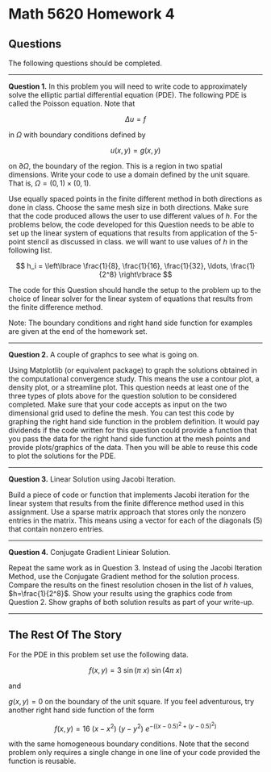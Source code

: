 # Math 5620 Homework 4

## Questions

The following questions should be completed.

---

**Question 1.** In this problem you will need to write code to approximately solve the elliptic partial differential equation (PDE). The following PDE is called the Poisson equation. Note that

$$
  \Delta u = f
$$

in $\Omega$ with boundary conditions defined by

$$
  u(x,y) = g(x,y)
$$

on $\partial\Omega$, the boundary of the region. This is a region in two spatial dimensions.
Write your code to use a domain defined by the unit square. That is, $\Omega=(0,1)\times(0,1)$.

Use equally spaced points in the finite different method in both directions as done in class.
Choose the same mesh size in both directions. Make sure that the code produced allows the user
to use different values of $h$. For the problems below, the code developed for this Question
needs to be able to set up the linear system of equations that results from application of the
5-point stencil as discussed in class. we will want to use values of $h$ in the following list.

$$
  h_i = \left\lbrace \frac{1}{8}, \frac{1}{16}, \frac{1}{32}, \ldots, \frac{1}{2^8} \right\rbrace
$$

The code for this Question should handle the setup to the problem up to the choice of linear
solver for the linear system of equations that results from the finite difference method.

Note: The boundary conditions and right hand side function for examples are given at the end of
the homework set.

---

**Question 2.** A couple of graphcs to see what is going on.

Using Matplotlib (or equivalent package) to graph the solutions obtained in the computational
convergence study. This means the use a contour plot, a density plot, or a streamline plot. This
question needs at least one of the three types of plots above for the question solution to be
considered completed. Make sure that your code accepts as input on the two dimensional grid used
to define the mesh. You can test this code by graphing the right hand side function in the problem
definition. It would pay dividends if the code written for this question could provide a function
that you pass the data for the right hand side function at the mesh points and provide
plots/graphics of the data. Then you will be able to reuse this code to plot the solutions for
the PDE.

---

**Question 3.** Linear Solution using Jacobi Iteration.

Build a piece of code or function that implements Jacobi iteration for the linear system that
results from the finite difference method used in this assignment. Use a sparse matrix approach
that stores only the nonzero entries in the matrix. This means using a vector for each of the
diagonals (5) that contain nonzero entries.

---

**Question 4.** Conjugate Gradient Liniear Solution.

Repeat the same work as in Question 3. Instead of using the Jacobi Iteration Method, use the
Conjugate Gradient method for the solution process. Compare the results on the finest resolution
chosen in the list of $h$ values, $h=\frac{1}{2^8}$. Show your results using the graphics code
from Question 2. Show graphs of both solution results as part of your write-up.

---

## The Rest Of The Story

For the PDE in this problem set use the following data.

$$
  f(x,y) = 3\ \sin(\pi\ x)\ \sin(4\pi\ x)
$$

and

$g(x,y)=0$ on the boundary of the unit square. If you feel adventurous, try another right hand
side function of the form

$$
  f(x,y) = 16\ (x-x^2)\ (y-y^2)\ e^{-\left(  (x-0.5)^2+(y-0.5)^2\right)}
$$

with the same homogeneous boundary conditions. Note that the second problem only requires a single
change in one line of your code provided the function is reusable.